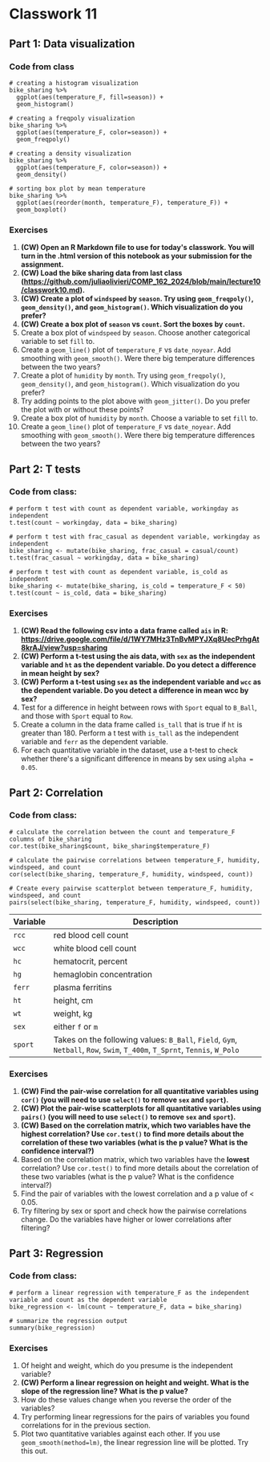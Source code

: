 # Classwork 11

## Part 1: Data visualization

### Code from class
```
# creating a histogram visualization
bike_sharing %>%
  ggplot(aes(temperature_F, fill=season)) +
  geom_histogram()

# creating a freqpoly visualization
bike_sharing %>%
  ggplot(aes(temperature_F, color=season)) +
  geom_freqpoly()

# creating a density visualization
bike_sharing %>%
  ggplot(aes(temperature_F, color=season)) +
  geom_density()

# sorting box plot by mean temperature
bike_sharing %>%
  ggplot(aes(reorder(month, temperature_F), temperature_F)) +
  geom_boxplot()
```

### Exercises
1. **(CW) Open an R Markdown file to use for today's classwork. You will turn in the .html version of this notebook as your submission for the assignment.**
1. **(CW) Load the bike sharing data from last class (https://github.com/juliaolivieri/COMP_162_2024/blob/main/lecture10/classwork10.md).**
1. **(CW) Create a plot of `windspeed` by `season`. Try using `geom_freqpoly()`, `geom_density()`, and `geom_histogram()`. Which visualization do you prefer?**
1. **(CW) Create a box plot of `season` vs `count`. Sort the boxes by `count`.**
1. Create a box plot of `windspeed` by `season`. Choose another categorical variable to set `fill` to.
1. Create a `geom_line()` plot of `temperature_F` vs `date_noyear`. Add smoothing with `geom_smooth()`. Were there big temperature differences between the two years?
1. Create a plot of `humidity` by `month`. Try using `geom_freqpoly()`, `geom_density()`, and `geom_histogram()`. Which visualization do you prefer?
1. Try adding points to the plot above with `geom_jitter()`. Do you prefer the plot with or without these points?
1. Create a box plot of `humidity` by `month`. Choose a variable to set `fill` to.
1. Create a `geom_line()` plot of `temperature_F` vs `date_noyear`. Add smoothing with `geom_smooth()`. Were there big temperature differences between the two years?

## Part 2: T tests

### Code from class:
```
# perform t test with count as dependent variable, workingday as independent
t.test(count ~ workingday, data = bike_sharing)

# perform t test with frac_casual as dependent variable, workingday as independent
bike_sharing <- mutate(bike_sharing, frac_casual = casual/count)
t.test(frac_casual ~ workingday, data = bike_sharing)

# perform t test with count as dependent variable, is_cold as independent
bike_sharing <- mutate(bike_sharing, is_cold = temperature_F < 50)
t.test(count ~ is_cold, data = bike_sharing)
```

### Exercises
1. **(CW) Read the following csv into a data frame called `ais` in R: https://drive.google.com/file/d/1WY7MHz3TnBvMPYJXq8UecPrhgAt8krAJ/view?usp=sharing**
1. **(CW) Perform a t-test using the ais data, with `sex` as the independent variable and `ht` as the dependent variable. Do you detect a difference in mean height by sex?**
1. **(CW) Perform a t-test using `sex` as the independent variable and `wcc` as the dependent variable. Do you detect a difference in mean wcc by sex?**
1. Test for a difference in height between rows with `Sport` equal to `B_Ball`, and those with `Sport` equal to `Row`.
1. Create a column in the data frame called `is_tall` that is true if `ht` is greater than 180. Perform a t test with `is_tall` as the independent variable and `ferr` as the dependent variable.
1. For each quantitative variable in the dataset, use a t-test to check whether there's a significant difference in means by sex using `alpha = 0.05`.

## Part 2: Correlation

### Code from class:
```
# calculate the correlation between the count and temperature_F columns of bike_sharing
cor.test(bike_sharing$count, bike_sharing$temperature_F)

# calculate the pairwise correlations between temperature_F, humidity, windspeed, and count
cor(select(bike_sharing, temperature_F, humidity, windspeed, count))

# Create every pairwise scatterplot between temperature_F, humidity, windspeed, and count
pairs(select(bike_sharing, temperature_F, humidity, windspeed, count))
```

| Variable | Description |
| -- | -- |
| `rcc` | red blood cell count |
| `wcc` | white blood cell count |
| `hc` | hematocrit, percent |
| `hg` | hemaglobin concentration |
| `ferr` | plasma ferritins |
| `ht` | height, cm |
| `wt` | weight, kg|
| `sex` | either `f` or `m` |
| `sport` | Takes on the following values: `B_Ball`, `Field`, `Gym`, `Netball`, `Row`, `Swim`, `T_400m`, `T_Sprnt`, `Tennis`, `W_Polo`|

### Exercises
1. **(CW) Find the pair-wise correlation for all quantitative variables using `cor()` (you will need to use `select()` to remove `sex` and `sport`).**
1. **(CW) Plot the pair-wise scatterplots for all quantitative variables using `pairs()` (you will need to use `select()` to remove `sex` and `sport`).**
1. **(CW) Based on the correlation matrix, which two variables have the **highest** correlation? Use `cor.test()` to find more details about the correlation of these two variables (what is the p value? What is the confidence interval?)**
1. Based on the correlation matrix, which two variables have the **lowest** correlation? Use `cor.test()` to find more details about the correlation of these two variables (what is the p value? What is the confidence interval?)
1. Find the pair of variables with the lowest correlation and a p value of < 0.05.
1. Try filtering by sex or sport and check how the pairwise correlations change. Do the variables have higher or lower correlations after filtering?

## Part 3: Regression

### Code from class:
```
# perform a linear regression with temperature_F as the independent variable and count as the dependent variable
bike_regression <- lm(count ~ temperature_F, data = bike_sharing)

# summarize the regression output
summary(bike_regression)
```

### Exercises
1. Of height and weight, which do you presume is the independent variable?
2. **(CW) Perform a linear regression on height and weight. What is the slope of the regression line? What is the p value?**
3. How do these values change when you reverse the order of the variables?
4. Try performing linear regressions for the pairs of variables you found correlations for in the previous section.
5. Plot two quantitative variables against each other. If you use `geom_smooth(method=lm)`, the linear regression line will be plotted. Try this out.

